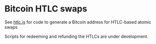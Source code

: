 # Bitcoin HTLC swaps

See [htlc.js](htlc.js) for code to generate a Bitcoin address for HTLC-based atomic swaps

Scripts for redeeming and refunding the HTLCs are under development. 

